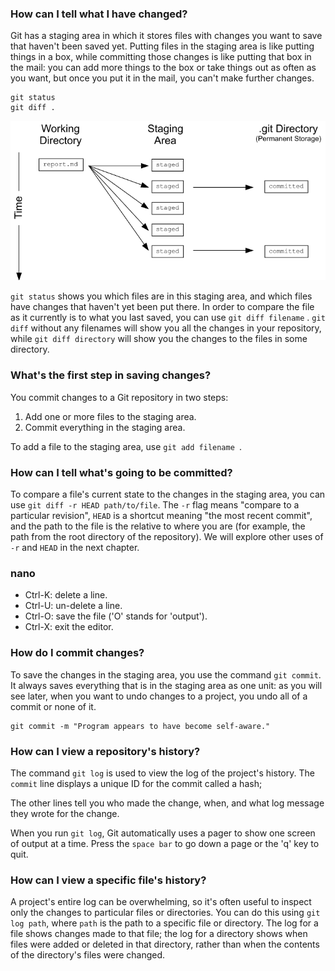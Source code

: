 ### How can I tell what I have changed?

Git has a staging area in which it stores files with changes you want to save that haven't been saved yet. Putting files in the staging area is like putting things in a box, while committing those changes is like putting that box in the mail: you can add more things to the box or take things out as often as you want, but once you put it in the mail, you can't make further changes.

```
git status
git diff .
```

![alt text](https://github.com/oderdene/datacamp/blob/master/git/img/staging-area.png)

`git status` shows you which files are in this staging area, and which files have changes that haven't yet been put there. In order to compare the file as it currently is to what you last saved, you can use `git diff filename` . `git diff` without any filenames will show you all the changes in your repository, while `git diff directory` will show you the changes to the files in some directory.


### What's the first step in saving changes?

You commit changes to a Git repository in two steps:

1. Add one or more files to the staging area.
2. Commit everything in the staging area.

To add a file to the staging area, use `git add filename `.


### How can I tell what's going to be committed?

To compare a file's current state to the changes in the staging area, you can use `git diff -r HEAD path/to/file`. The `-r` flag means "compare to a particular revision", `HEAD` is a shortcut meaning "the most recent commit", and the path to the file is the relative to where you are (for example, the path from the root directory of the repository). We will explore other uses of `-r` and `HEAD` in the next chapter.

### nano
* Ctrl-K: delete a line.
* Ctrl-U: un-delete a line.
* Ctrl-O: save the file ('O' stands for 'output').
* Ctrl-X: exit the editor.


### How do I commit changes?
To save the changes in the staging area, you use the command `git commit`. It always saves everything that is in the staging area as one unit: as you will see later, when you want to undo changes to a project, you undo all of a commit or none of it.

```
git commit -m "Program appears to have become self-aware."
```

### How can I view a repository's history?

The command `git log` is used to view the log of the project's history.
The `commit` line displays a unique ID for the commit called a hash;

The other lines tell you who made the change, when, and what log message they wrote for the change.

When you run `git log`, Git automatically uses a pager to show one screen of output at a time. Press the `space bar` to go down a page or the 'q' key to quit.


### How can I view a specific file's history?

A project's entire log can be overwhelming, so it's often useful to inspect only the changes to particular files or directories. You can do this using `git log path`, where `path` is the path to a specific file or directory. The log for a file shows changes made to that file; the log for a directory shows when files were added or deleted in that directory, rather than when the contents of the directory's files were changed.

